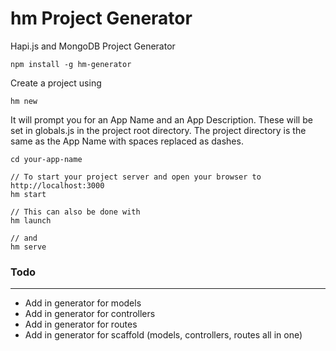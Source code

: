 # hm Project Generator

Hapi.js and MongoDB Project Generator

```
npm install -g hm-generator
```

Create a project using

```
hm new
```

It will prompt you for an App Name and an App Description. These will be set in globals.js in the project root directory. The project directory is the same as the App Name with spaces replaced as dashes.

```
cd your-app-name
```

```
// To start your project server and open your browser to http://localhost:3000
hm start

// This can also be done with 
hm launch

// and
hm serve
```

### Todo
---

- Add in generator for models
- Add in generator for controllers
- Add in generator for routes
- Add in generator for scaffold (models, controllers, routes all in one)
